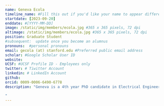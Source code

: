 ```yaml
---
name: Geneva Ecola
timeline_name: #Fill this out if you'd like your name to appear differently on the Timeline.
startdate: [2023-09-20]
enddate: #[YYYY-MM-DD]
image: /static/img/members/ecola.jpg #365 x 365 pixels, 72 dpi
altimage: /static/img/members/ecola.jpg #365 x 365 pixels, 72 dpi
position: Graduate Student 
#subsequent:  update once you become an alumnus
pronouns:  #personal pronouns
email: gecola (at) stanford.edu #Preferred public email address
scholar: #Google Scholar User ID
website:
UCSF: #UCSF Profile ID - Employees only
twitter: # Tiwitter Account
linkedin: # LinkedIn Account
github: 
orcid: 0009-0006-6490-6778 
description: "Geneva is a 4th year PhD candidate in Electrical Engineering working in the S4 lab. She received her B.S. in Engineering from Harvey Mudd College in 2019. After college she worked as a radio frequency design engineer at Trellisware Technologies for two years in San Diego before starting her graduate studies in 2021. She received her M.S. in Electrial Engineering from Stanford in 2023 and is currently working towards her Ph.D. in Electrical Engineering. During graduate school, she interned at Apple on their Radio Freqeuncy Integrity team and Tesla on their wireless hardware team. She received the Stanford Graduate Fellowship twice (2021 and 2024) and the Apple Stanford EE PhD Fellowship in Integrated Systems. Her research interests include ultra low power sensing and communications systems, as well as using satellite systems to provide connectivity all over Earth.

"
---
```

